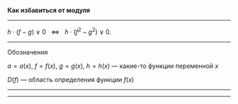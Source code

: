 **Как избавиться от модуля**

--- ---

$h \cdot ( f - g ) \ \vee \ 0 \ \ \ \Longleftrightarrow \ \ \ h \cdot ( f^2 - g^2 ) \ \vee \ 0$.

--- ---
Обозначения

$a = a(x)$, $f = f(x)$, $g = g(x)$, $h = h(x)$ — какие-то функции переменной $x$

$D(f)$ — область определения функции $f(x)$

--- ---
--- ---
